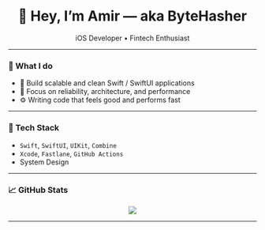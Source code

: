 <h1 align="center">👋 Hey, I’m Amir — aka ByteHasher</h1>

<p align="center">
  iOS Developer • Fintech Enthusiast
</p>

---

### 💼 What I do
- 🧠 Build scalable and clean Swift / SwiftUI applications
- 🔐 Focus on reliability, architecture, and performance
- ⚙️ Writing code that feels good and performs fast

---

### 🧠 Tech Stack
- `Swift`, `SwiftUI`, `UIKit`, `Combine`
- `Xcode`, `Fastlane`, `GitHub Actions`
- System Design

---

### 📈 GitHub Stats

<p align="center">
  <img src="https://github-readme-stats.vercel.app/api?username=ByteHasher&show_icons=true&theme=react" />
</p>

---
